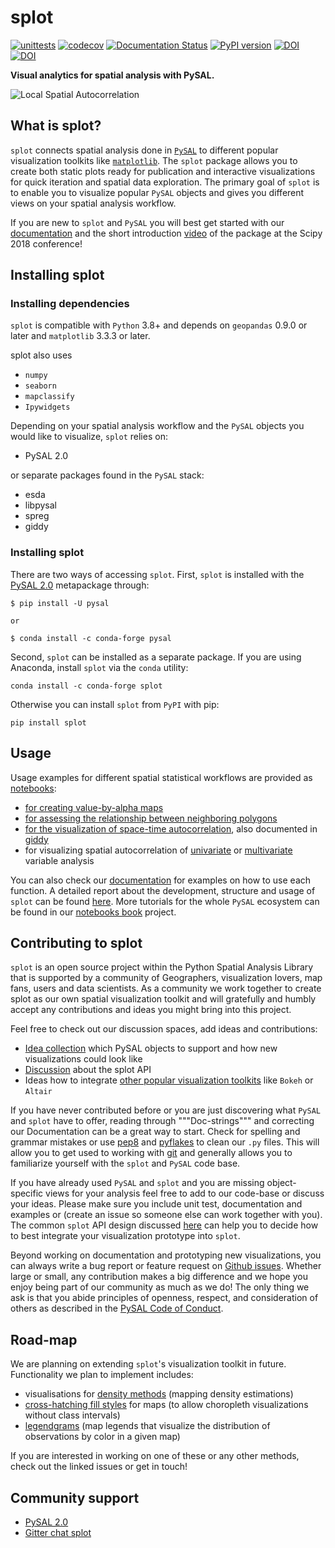 # splot

[![unittests](https://github.com/pysal/splot/workflows/.github/workflows/unittests.yml/badge.svg)](https://github.com/pysal/splot/actions?query=workflow%3A.github%2Fworkflows%2Funittests.yml)
[![codecov](https://codecov.io/gh/pysal/splot/branch/main/graph/badge.svg)](https://codecov.io/gh/pysal/splot)
[![Documentation Status](https://readthedocs.org/projects/splot/badge/?version=latest)](https://splot.readthedocs.io/en/latest/?badge=latest)
[![PyPI version](https://badge.fury.io/py/splot.svg)](https://badge.fury.io/py/splot)
[![DOI](https://joss.theoj.org/papers/10.21105/joss.01882/status.svg)](https://doi.org/10.21105/joss.01882)
[![DOI](https://zenodo.org/badge/DOI/10.5281/zenodo.3258810.svg)](https://doi.org/10.5281/zenodo.3258810)

**Visual analytics for spatial analysis with PySAL.**

![Local Spatial Autocorrelation](figs/viz_local_autocorrelation.png)

## What is splot?

`splot` connects spatial analysis done in [`PySAL`](https://github.com/pysal) to different popular visualization toolkits like [`matplotlib`](https://matplotlib.org).
The `splot` package allows you to create both static plots ready for publication and interactive visualizations for quick iteration and spatial data exploration. The primary goal of `splot` is to enable you to visualize popular `PySAL` objects and gives you different views on your spatial analysis workflow.

If you are new to `splot` and `PySAL` you will best get started with our [documentation](https://splot.readthedocs.io/en/latest/) and the short introduction [video](https://youtu.be/kriQOJMycIQ?t=2403) of the package at the Scipy 2018 conference!

## Installing splot

### Installing dependencies

`splot` is compatible with `Python` 3.8+ and depends on `geopandas` 0.9.0 or later and `matplotlib` 3.3.3 or later.

splot also uses

* `numpy`
* `seaborn`
* `mapclassify`
* `Ipywidgets`

Depending on your spatial analysis workflow and the `PySAL` objects you would like to visualize, `splot` relies on:

* PySAL 2.0

or separate packages found in the `PySAL` stack:

* esda
* libpysal
* spreg
* giddy

### Installing splot

There are two ways of accessing `splot`. First, `splot` is installed with the [PySAL 2.0](https://pysal.readthedocs.io/en/latest/installation.html) metapackage through:

    $ pip install -U pysal

    or

    $ conda install -c conda-forge pysal

Second, `splot` can be installed as a separate package. If you are using Anaconda, install `splot` via the `conda` utility:

    conda install -c conda-forge splot

Otherwise you can install `splot` from `PyPI` with pip:

    pip install splot

## Usage

Usage examples for different spatial statistical workflows are provided as [notebooks](https://github.com/pysal/splot/tree/main/notebooks):

* [for creating value-by-alpha maps](https://github.com/pysal/splot/blob/main/notebooks/mapping_vba.ipynb)
* [for assessing the relationship between neighboring polygons](https://github.com/pysal/splot/blob/main/notebooks/libpysal_non_planar_joins_viz.ipynb)
* [for the visualization of space-time autocorrelation](https://github.com/pysal/splot/blob/main/notebooks/giddy_space_time.ipynb), also documented in [giddy](https://github.com/pysal/giddy/blob/main/notebooks/directional.ipynb)
* for visualizing spatial autocorrelation of [univariate](https://github.com/pysal/splot/blob/main/notebooks/esda_morans_viz.ipynb) or [multivariate](https://github.com/pysal/splot/blob/main/notebooks/esda_moran_matrix_viz.ipynb) variable analysis

You can also check our [documentation](https://splot.readthedocs.io/en/latest/) for examples on how to use each function. A detailed report about the development, structure and usage of `splot` can be found [here](https://gist.github.com/slumnitz/a86ef4a5b48b1b5fac41e91cfd05fff2). More tutorials for the whole `PySAL` ecosystem can be found in our [notebooks book](http://pysal.org/notebooks/intro.html) project.

## Contributing to splot

`splot` is an open source project within the Python Spatial Analysis Library that is supported by a community of Geographers, visualization lovers, map fans, users and data scientists. As a community we work together to create splot as our own spatial visualization toolkit and will gratefully and humbly accept any contributions and ideas you might bring into this project.

Feel free to check out our discussion spaces, add ideas and contributions:

* [Idea collection](https://github.com/pysal/splot/issues/10) which PySAL objects to support and how new visualizations could look like
* [Discussion](https://github.com/pysal/splot/issues/9) about the splot API
* Ideas how to integrate [other popular visualization toolkits](https://github.com/pysal/splot/issues/22) like `Bokeh` or `Altair`

If you have never contributed before or you are just discovering what `PySAL` and `splot` have to offer, reading through """Doc-strings""" and correcting our Documentation can be a great way to start. Check for spelling and grammar mistakes or use [pep8](https://pypi.org/project/pep8/) and [pyflakes](https://pypi.org/project/pyflakes/) to clean our `.py` files. This will allow you to get used to working with [git](https://try.github.io) and generally allows you to familiarize yourself with the `splot` and `PySAL` code base.

If you have already used `PySAL` and `splot` and you are missing object-specific views for your analysis feel free to add to our code-base or discuss your ideas. Please make sure you include unit test, documentation and examples or (create an issue so someone else can work together with you). The common `splot` API design discussed [here](https://github.com/pysal/splot/issues/9) can help you to decide how to best integrate your visualization prototype into `splot`.

Beyond working on documentation and prototyping new visualizations, you can always write a bug report or feature request on [Github issues](https://github.com/pysal/splot/issues). Whether large or small, any contribution makes a big difference and we hope you enjoy being part of our community as much as we do! The only thing we ask is that you abide principles of openness, respect, and consideration of others as described in the [PySAL Code of Conduct](https://github.com/pysal/code_of_conduct/blob/master/README.md).

## Road-map

We are planning on extending `splot`'s visualization toolkit in future. Functionality we plan to implement includes:

* visualisations for [density methods](https://github.com/pysal/splot/issues/32) (mapping density estimations)
* [cross-hatching fill styles](https://github.com/pysal/splot/issues/35) for maps (to allow choropleth visualizations without class intervals)
* [legendgrams](https://github.com/pysal/splot/issues/34) (map legends that visualize the distribution of observations by color in a given map)

If you are interested in working on one of these or any other methods, check out the linked issues or get in touch!

## Community support

* [PySAL 2.0](http://pysal.org)
* [Gitter chat splot](https://gitter.im/pysal/splot?utm_source=badge&utm_medium=badge&utm_campaign=pr-badge&utm_content=badge)
